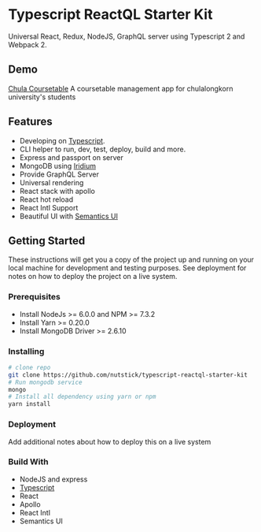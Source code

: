 # Typescript ReactQL Starter Kit

Universal React, Redux, NodeJS, GraphQL server using Typescript 2 and Webpack 2.

## Demo

[Chula Coursetable](https://github.com/nutstick/chula-coursetable) A coursetable management app for chulalongkorn university's students

## Features

* Developing on [Typescript](https://www.typescriptlang.org/).
* CLI helper to run, dev, test, deploy, build and more.
* Express and passport on server
* MongoDB using [Iridium](https://github.com/SierraSoftworks/Iridium)
* Provide GraphQL Server
* Universal rendering
* React stack with apollo
* React hot reload
* React Intl Support
* Beautiful UI with [Semantics UI](https://semantic-ui.com/)

## Getting Started

These instructions will get you a copy of the project up and running on your local machine for development and testing purposes. See deployment for notes on how to deploy the project on a live system.

### Prerequisites

* Install NodeJs >=  6.0.0 and NPM >= 7.3.2
* Install Yarn >= 0.20.0
* Install MongoDB Driver >= 2.6.10

### Installing

```bash
# clone repo
git clone https://github.com/nutstick/typescript-reactql-starter-kit
# Run mongodb service
mongo
# Install all dependency using yarn or npm
yarn install
```

### Deployment

Add additional notes about how to deploy this on a live system

### Build With

* NodeJS and express
* [Typescript](https://www.typescriptlang.org/)
* React
* Apollo
* React Intl
* Semantics UI
